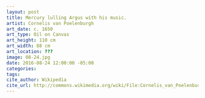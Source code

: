 ```yaml
---
layout: post
title: Mercury lulling Argus with his music.
artist: Cornelis van Poelenburgh
art_date: c. 1650
art_type: Oil on Canvas
art_height: 110 cm
art_width: 88 cm
art_location: ???
image: 08-24.jpg
date: 2016-08-24 12:00:00 -05:00
categories:
tags:
cite_author: Wikipedia
cite_url: http://commons.wikimedia.org/wiki/File:Cornelis_van_Poelenburch_(cirkel)_-_Mercury_wiegt_Argus_een_met_zijn_muziek.jpg
---
```

